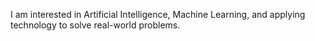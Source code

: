 I am interested in Artificial Intelligence, Machine Learning, and applying technology to solve real-world problems.
